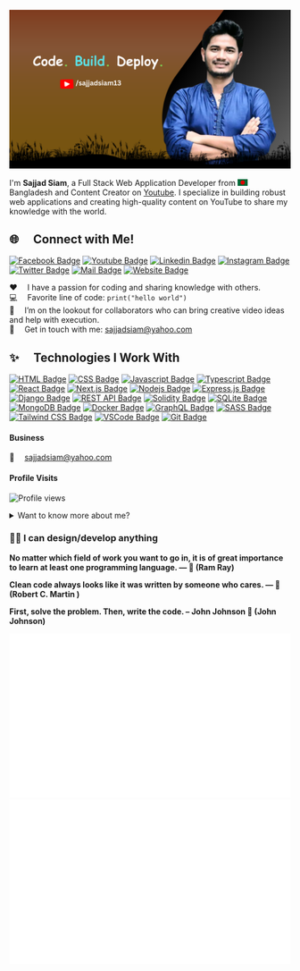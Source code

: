 ![Github Banner](github-banner.png)


I'm **Sajjad Siam**, a Full Stack Web Application Developer from <img src="bangladesh.png" width="18"/> Bangladesh and Content Creator on [Youtube](https://youtube.com/@sajjadsiam13).  I specialize in building robust web applications and creating high-quality content on YouTube to share my knowledge with the world.

## 🌐 &emsp;Connect with Me!


[![Facebook Badge](https://img.shields.io/badge/Facebook-1877F2?style=for-the-badge&logo=facebook&logoColor=white)](https://facebook.com/sajjadsiam13) [![Youtube Badge](https://img.shields.io/badge/YouTube-FF0000?style=for-the-badge&logo=youtube&logoColor=white)](https://youtube.com/@sajjadsiam13) [![Linkedin Badge](https://img.shields.io/badge/LinkedIn-0077B5?style=for-the-badge&logo=linkedin&logoColor=white)](https://www.linkedin.com/in/sajjadsian) [![Instagram Badge](https://img.shields.io/badge/Instagram-E4405F?style=for-the-badge&logo=instagram&logoColor=white)](https://instagram.com/sajjadsi.am) [![Twitter Badge](https://img.shields.io/badge/Twitter-1DA1F2?style=for-the-badge&logo=twitter&logoColor=white)](https://twitter.com/sajjadsiam0) [![Mail Badge](https://img.shields.io/badge/Gmail-D14836?style=for-the-badge&logo=gmail&logoColor=white)](mailto:sajjadsiam@yahoo.com) [![Website Badge](https://img.shields.io/badge/Website-4285F4?style=for-the-badge&logo=google-chrome&logoColor=white)](https://sajjadsiam.com)


:hearts: &emsp;I have a passion for coding and sharing knowledge with others. <br/>
:computer: &emsp;Favorite line of code: `print("hello world")` <br/>
🤔 &emsp;I’m on the lookout for collaborators who can bring creative video ideas and help with execution. <br/>
:e-mail: &emsp;Get in touch with me: [sajjadsiam@yahoo.com](mailto:sajjadsiam@yahoo.com) <br/>


##  ✨ &emsp;Technologies I Work With


[![HTML Badge](https://img.shields.io/badge/HTML5-E34F26?style=for-the-badge&logo=html5&logoColor=white)](#)
[![CSS Badge](https://img.shields.io/badge/CSS3-1572B6?style=for-the-badge&logo=css3&logoColor=white)](#)
[![Javascript Badge](https://img.shields.io/badge/-Javascript-F0DB4F?style=for-the-badge&labelColor=black&logo=javascript&logoColor=F0DB4F)](#)
[![Typescript Badge](https://img.shields.io/badge/-Typescript-007acc?style=for-the-badge&labelColor=black&logo=typescript&logoColor=007acc)](#)
[![React Badge](https://img.shields.io/badge/-React-61DBFB?style=for-the-badge&labelColor=black&logo=react&logoColor=61DBFB)](#)
[![Next.js Badge](https://img.shields.io/badge/Next.js-000000?style=for-the-badge&logo=nextdotjs&logoColor=white)](#)
[![Nodejs Badge](https://img.shields.io/badge/-Node.js-3C873A?style=for-the-badge&labelColor=black&logo=node.js&logoColor=3C873A)](#)
[![Express.js Badge](https://img.shields.io/badge/Express.js-000000?style=for-the-badge&logo=express&logoColor=white)](#)
[![Django Badge](https://img.shields.io/badge/Django-092E20?style=for-the-badge&logo=django&logoColor=white)](#)
[![REST API Badge](https://img.shields.io/badge/REST_API-02569B?style=for-the-badge&logo=rest-api&logoColor=white)](#)
[![Solidity Badge](https://img.shields.io/badge/Solidity-363636?style=for-the-badge&logo=solidity&logoColor=white)](#)
[![SQLite Badge](https://img.shields.io/badge/SQLite-003B57?style=for-the-badge&logo=sqlite&logoColor=white)](#)
[![MongoDB Badge](https://img.shields.io/badge/MongoDB-4EA94B?style=for-the-badge&logo=mongodb&logoColor=white)](#)
[![Docker Badge](https://img.shields.io/badge/Docker-2496ED?style=for-the-badge&logo=docker&logoColor=white)](#)
[![GraphQL Badge](https://img.shields.io/badge/-GraphQL-e535ab?style=for-the-badge&labelColor=black&logo=graphql&logoColor=e535ab)](#)
[![SASS Badge](https://img.shields.io/badge/Sass-CC6699?style=for-the-badge&logo=sass&logoColor=white)](#)
[![Tailwind CSS Badge](https://img.shields.io/badge/Tailwind%20CSS-092749?style=for-the-badge&logo=tailwindcss&logoColor=06B6D4&labelColor=000000)](#)
[![VSCode Badge](https://img.shields.io/badge/Visual_Studio_Code-0078d7?style=for-the-badge&logo=visual-studio-code&logoColor=white)](#)
[![Git Badge](https://img.shields.io/badge/Git-F05032?style=for-the-badge&logo=git&logoColor=white)](#)



#### Business

:email: &emsp;sajjadsiam@yahoo.com
<br >


#### Profile Visits
<p align="left"><img src="https://komarev.com/ghpvc/?username=sajjadsiam&label=Profile%20views&color=0e75b6&style=flat" alt="Profile views" /> </p>


<details>
<summary>
  Want to know more about me?
</summary>

<br >

I enjoy sharing my knowledge and creating tutorials, courses, and content to help developers at all levels. That's why I created my YouTube channel—**Sajjad Siam**!

#### What is Siam's Coding Space?

**Sajjad Siam** is dedicated to teaching web development skills in a practical and efficient way. My channel covers everything from frontend to backend, giving you the tools to become a full stack developer. I launched **Sajjad Siam** to share my passion for development and to inspire the next generation of web developers with hands-on learning and real-world projects.

#### GitHub Stats

![Sajjad Siam's GitHub stats](https://github-readme-stats.vercel.app/api?username=sajjadsiam&count_private=true&theme=tokyonight&hide=contribs,prs)

</details>



### 👋🏻 I can design/develop anything 

**No matter which field of work you want to go in, it is of great importance to learn at least one programming language. ― 🐛 (Ram Ray)**

**Clean code always looks like it was written by someone who cares. — 👷 (Robert C. Martin )**

**First, solve the problem. Then, write the code. – John Johnson 👷 (John Johnson)**


<a href="https://github.com/sajjadsiam/git">
  <img
    src="https://github.com/sajjadsiam/sajjadsiam/blob/main/generated/overview.svg"
    alt="GitHub Overview"
  />
  <img
    src="https://github.com/sajjadsiam/sajjadsiam/blob/main/generated/languages.svg"
    alt="GitHub Languages"
  />
</a>



